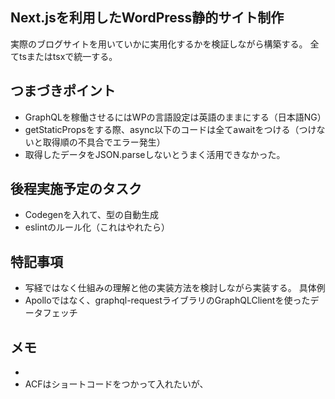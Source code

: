 ## Next.jsを利用したWordPress静的サイト制作
実際のブログサイトを用いていかに実用化するかを検証しながら構築する。
全てtsまたはtsxで統一する。

## つまづきポイント
- GraphQLを稼働させるにはWPの言語設定は英語のままにする（日本語NG）
- getStaticPropsをする際、async以下のコードは全てawaitをつける（つけないと取得順の不具合でエラー発生）
- 取得したデータをJSON.parseしないとうまく活用できなかった。

## 後程実施予定のタスク
- Codegenを入れて、型の自動生成
- eslintのルール化（これはやれたら）

## 特記事項
- 写経ではなく仕組みの理解と他の実装方法を検討しながら実装する。
具体例
-  Apolloではなく、graphql-requestライブラリのGraphQLClientを使ったデータフェッチ

## メモ
- 
- ACFはショートコードをつかって入れたいが、
